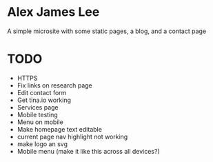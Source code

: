 # Alex James Lee

A simple microsite with some static pages, a blog, and a contact page

# TODO

- HTTPS
- Fix links on research page
- Edit contact form
- Get tina.io working
- Services page
- Mobile testing 
- Menu on mobile 
- Make homepage text editable
- current page nav highlight not working
- make logo an svg
- Mobile menu (make it like this across all devices?)
